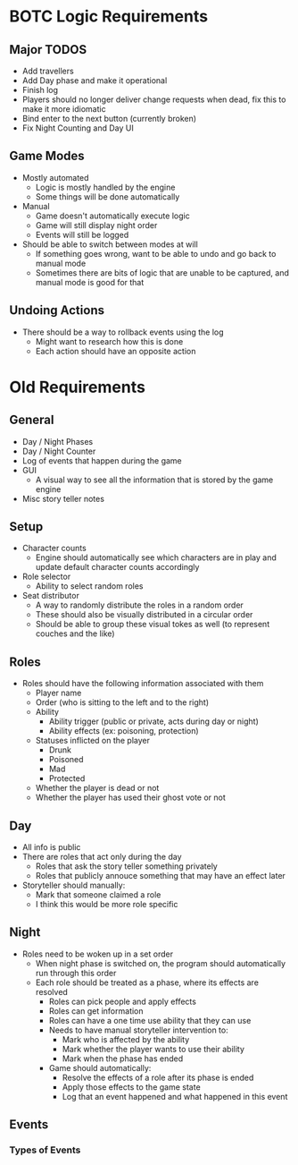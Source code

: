 
# BOTC Logic Requirements

## Major TODOS

- Add travellers
- Add Day phase and make it operational
- Finish log
- Players should no longer deliver change requests when dead, fix this to make it more idiomatic
- Bind enter to the next button (currently broken)
- Fix Night Counting and Day UI

## Game Modes

- Mostly automated
  - Logic is mostly handled by the engine
  - Some things will be done automatically
- Manual
  - Game doesn't automatically execute logic
  - Game will still display night order
  - Events will still be logged
- Should be able to switch between modes at will
  - If something goes wrong, want to be able to undo and go back to manual mode
  - Sometimes there are bits of logic that are unable to be captured, and manual mode is good for that

## Undoing Actions

- There should be a way to rollback events using the log
  - Might want to research how this is done
  - Each action should have an opposite action

# Old Requirements

## General

- Day / Night Phases
- Day / Night Counter
- Log of events that happen during the game
- GUI
  - A visual way to see all the information that is stored by the game engine
- Misc story teller notes

## Setup

- Character counts
  - Engine should automatically see which characters are in play and update default character counts accordingly
- Role selector
  - Ability to select random roles
- Seat distributor
  - A way to randomly distribute the roles in a random order
  - These should also be visually distributed in a circular order
  - Should be able to group these visual tokes as well (to represent couches and the like)

## Roles

- Roles should have the following information associated with them
  - Player name
  - Order (who is sitting to the left and to the right)
  - Ability
    - Ability trigger (public or private, acts during day or night)
    - Ability effects (ex: poisoning, protection)
  - Statuses inflicted on the player
    - Drunk
    - Poisoned
    - Mad
    - Protected
  - Whether the player is dead or not
  - Whether the player has used their ghost vote or not

## Day

- All info is public
- There are roles that act only during the day
  - Roles that ask the story teller something privately
  - Roles that publicly annouce something that may have an effect later
- Storyteller should manually:
  - Mark that someone claimed a role
  - I think this would be more role specific

## Night

- Roles need to be woken up in a set order
  - When night phase is switched on, the program should automatically run through this order
  - Each role should be treated as a phase, where its effects are resolved
    - Roles can pick people and apply effects
    - Roles can get information
    - Roles can have a one time use ability that they can use
    - Needs to have manual storyteller intervention to:
      - Mark who is affected by the ability
      - Mark whether the player wants to use their ability
      - Mark when the phase has ended
    - Game should automatically:
      - Resolve the effects of a role after its phase is ended
      - Apply those effects to the game state
      - Log that an event happened and what happened in this event

## Events

### Types of Events
